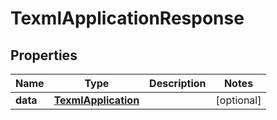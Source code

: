 

# TexmlApplicationResponse


## Properties

| Name | Type | Description | Notes |
|------------ | ------------- | ------------- | -------------|
|**data** | [**TexmlApplication**](TexmlApplication.md) |  |  [optional] |



